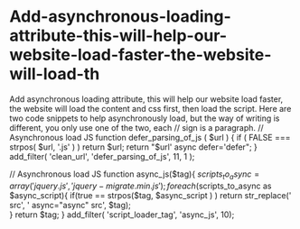 # Add-asynchronous-loading-attribute-this-will-help-our-website-load-faster-the-website-will-load-th
Add asynchronous loading attribute, this will help our website load faster, the website will load the content and css first, then load the script. Here are two code snippets to help asynchronously load, but the way of writing is different, you only use one of the two, each // sign is a paragraph.
// Asynchronous load JS
function defer_parsing_of_js ( $url ) {
    if ( FALSE === strpos( $url, '.js' ) ) return $url;
    return "$url' async defer='defer";
}
add_filter( 'clean_url', 'defer_parsing_of_js', 11, 1 );

// Asynchronous load JS
function async_js($tag){
$scripts_to_async = array('jquery.js', 'jquery-migrate.min.js');
foreach($scripts_to_async as $async_script){
    if(true == strpos($tag, $async_script ) )
    return str_replace(' src', ' async="async" src', $tag);    
}
return $tag;
}
add_filter( 'script_loader_tag', 'async_js', 10);
